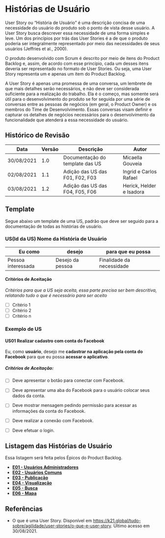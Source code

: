 # Histórias de Usuário

User Story ou “História de Usuário” é uma descrição concisa de uma necessidade do usuário do produto sob o ponto de vista desse usuário. A User Story busca descrever essa necessidade de uma forma simples e leve. Um dos princípios por trás das User Stories é a de que o produto poderia ser integralmente representado por meio das necessidades de seus usuários (Jeffries et al., 2000).

O produto desenvolvido com Scrum é descrito por meio de itens do Product Backlog e, assim, de acordo com esse princípio, cada um desses itens deveria ser representado no formato de User Stories. Ou seja, uma User Story representa um e apenas um item do Product Backlog.

A User Story é apenas uma promessa de uma conversa, um lembrete de que mais detalhes serão necessários, e não deve ser considerada suficiente para a realização do trabalho. Ela é o começo, mas somente será útil para o desenvolvimento do produto se for seguida por uma série de conversas entre as pessoas de negócios (em geral, o Product Owner) e os membros do Time de Desenvolvimento. Essas conversas visam definir e capturar os detalhes de negócios necessários para o desenvolvimento da funcionalidade que atenderá a essa necessidade do usuário.

## Histórico de Revisão
| Data | Versão | Descrição | Autor |
|------|--------|-----------|-------|
| 30/08/2021 | 1.0 | Documentação do template das US | Micaella Gouveia |
| 02/08/2021 | 1.1 | Adição das US das F01, F02, F03| Ingrid e Carlos Rafael |
| 03/08/2021 | 1.2 | Adição das US das F04, F05, F06 | Herick, Helder e Isadora |

## Template

Segue abaixo um template de uma US, padrão que deve ser seguido para a documentação de todas as histórias de usuário.

### **US(Id da US) Nome da História de Usuário**
| Eu como | desejo | para que eu possa |
|---------|--------|-------------------|
| Pessoa interessada | Desejo da pessoa | Finalidade da necessidade |

#### **Critérios de Aceitação**
*Critérios para que a US seja aceita, essa parte precisa ser bem descritiva, relatando tudo o que é necessário para ser aceito*
- [ ] Critério 1
- [ ] Critério 2
- [ ] Critério n

### Exemplo de US
#### US01 Realizar cadastro com conta do Facebook
Eu, como **usuário**, desejo me **cadastrar na aplicação pela conta do Facebook** para que eu possa **acessar o aplicativo**.

##### **Critérios de Aceitação:**

- [ ] Deve apresentar o botão para conectar com Facebook.
- [ ] Deve apresentar uma aba do Facebook para o usuário colocar seus dados da conta.
- [ ] Deve mostrar mensagem pedindo permissão para acessar as informações da conta do Facebook.
- [ ] Deve realizar a conexão com Facebook.
- [ ] Deve efetuar o login.


## Listagem das Histórias de Usuário
Essa listagem será feita pelos Épicos do Product Backlog.

- [**E01 - Usuários Administradores**](US/E01.md)
- [**E02 - Usuários Comuns**](US/E02.md)
- [**E03 - Publicação**](US/E03.md)
- [**E04 - Visualização**](US/E04.md)
- [**E05 - Busca**](US/E05.md)
- [**E06 - Mapa**](US/E06.md)

## Referências
* O que é uma User Story. Disponível em <https://k21.global/tudo-sobre/agilidade/user-stories/o-que-e-user-story>. Último acesso em 30/08/2021.
